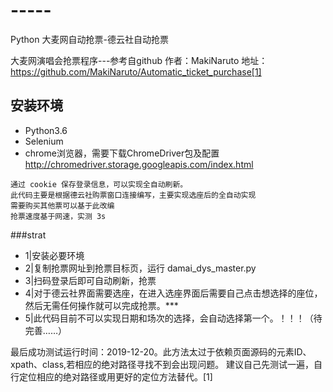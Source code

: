 # -----
Python 大麦网自动抢票-德云社自动抢票

大麦网演唱会抢票程序---参考自github 作者：MakiNaruto  地址：https://github.com/MakiNaruto/Automatic_ticket_purchase[1]
## 安装环境
* Python3.6
* Selenium
* chrome浏览器，需要下载ChromeDriver包及配置  http://chromedriver.storage.googleapis.com/index.html 
````
通过 cookie 保存登录信息，可以实现全自动刷新。
此代码主要是根据德云社购票窗口连接编写，主要实现选座后的全自动实现
需要购买其他票可以基于此改编
抢票速度基于网速，实测 3s
````

###strat 
* 1|安装必要环境
* 2|复制抢票网址到抢票目标页，运行 damai_dys_master.py
* 3|扫码登录后即可自动刷新，抢票
* 4|对于德云社界面需要选座，在进入选座界面后需要自己点击想选择的座位，然后无需任何操作就可以完成抢票。***
* 5|此代码目前不可以实现日期和场次的选择，会自动选择第一个。！！！（待完善……）

最后成功测试运行时间：2019-12-20。此方法太过于依赖页面源码的元素ID、xpath、class,若相应的绝对路径寻找不到会出现问题。
建议自己先测试一遍，自行定位相应的绝对路径或用更好的定位方法替代。[1]
